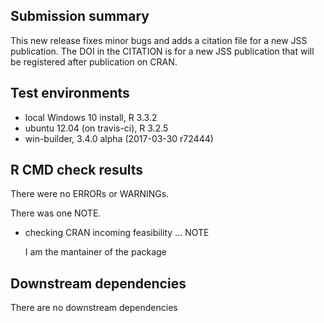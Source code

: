 ## Submission summary
This new release fixes minor bugs and adds
a citation file for a new JSS publication.
The DOI in the CITATION is for a new JSS 
publication that will be registered after 
publication on CRAN.

## Test environments
* local Windows 10 install, R 3.3.2
* ubuntu 12.04 (on travis-ci), R 3.2.5
* win-builder, 3.4.0 alpha (2017-03-30 r72444)

## R CMD check results
There were no ERRORs or WARNINGs.

There was one NOTE.

* checking CRAN incoming feasibility ... NOTE

    I am the mantainer of the package
  
## Downstream dependencies
There are no downstream dependencies

